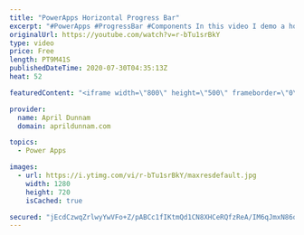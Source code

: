```yaml
---
title: "PowerApps Horizontal Progress Bar"
excerpt: "#PowerApps #ProgressBar #Components In this video I demo a horizontal progress bar solution for Power Apps and show you how to build it.  You'll learn about:  ✅  Components ✅  Dynamically setting gallery wrap count ✅  Dynamically switching object colors"
originalUrl: https://youtube.com/watch?v=r-bTu1srBkY
type: video
price: Free
length: PT9M41S
publishedDateTime: 2020-07-30T04:35:13Z
heat: 52

featuredContent: "<iframe width=\"800\" height=\"500\" frameborder=\"0\" src=\"https://www.youtube.com/embed/r-bTu1srBkY\" allow=\"accelerometer; autoplay; encrypted-media; gyroscope; picture-in-picture\" allowfullscreen></iframe>"

provider:
  name: April Dunnam
  domain: aprildunnam.com

topics:
  - Power Apps

images:
  - url: https://i.ytimg.com/vi/r-bTu1srBkY/maxresdefault.jpg
    width: 1280
    height: 720
    isCached: true

secured: "jEcdCzwqZrlwyYwVFo+Z/pABCc1fIKtmQd1CN8XHCeRQfzReA/IM6qJmxN86qM143c0EaMcCZ3WJtG/LXrwPj5mqqnFajwKwRDdl5Nb21vaVAKKDFapbFBBclp0usUrfm2+F1sWkzoUj57DUQE1AdW47sWJJaDtM6BfJSYK+VCo/ctlJlWZD698vmf4S9Vmdva+VuAR7uU6XyYAJ+e7zuechOQQL3kR8wXiXFLsH1ec7ilNFEmK4FygwXVDDjLK6ySdtXoezssgSXzwCkNDyaartmaKIuUAp4EIj9rF38EVCaKIYkArat0NOzD6uZ2jEVNVS9GLdeURXrmRtxaJWNPct9xJxFrQ5OygGsQKzRLGY5YjhrygzHnMuqFD+WE+Uk24wbx06Rj35E8NJULRnkVrpiidmWB34YvYXu/nZxpc=;RSKpDPhe5aRB3Awuuq1OjA=="
---
```


